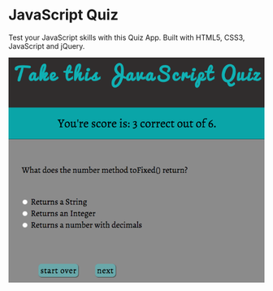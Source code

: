 # JavaScript Quiz

Test your JavaScript skills with this Quiz App. Built with  HTML5, CSS3, JavaScript and jQuery.

![Screenshot:](https://raw.githubusercontent.com/avireni/jquery-quiz/gh-pages/assets/jsquiz.gif)

